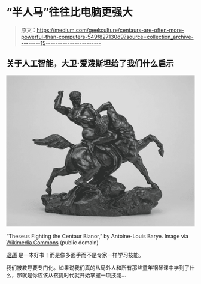 # “半人马”往往比电脑更强大

> 原文：<https://medium.com/geekculture/centaurs-are-often-more-powerful-than-computers-549f827130d9?source=collection_archive---------15----------------------->

## 关于人工智能，大卫·爱泼斯坦给了我们什么启示

![](img/ab5a2be67dc4e95ac7562d9052d95117.png)

“Theseus Fighting the Centaur Bianor,” by Antoine-Louis Barye. Image via [Wikimedia Commons](https://commons.wikimedia.org/wiki/File:Antoine-Louis_Barye,_Lapith_(Theseus)_Fighting_an_Centaur_(sketch),_model_c._1846-1848,_cast_by_1873,_NGA_178329.jpg) (public domain)

[*范围*](https://www.amazon.com/Range-Generalists-Triumph-Specialized-World/dp/0735214484) 是一本好书！而是像多面手而不是专家一样学习技能。

我们被教导要专门化。如果说我们真的从局外人和所有那些童年钢琴课中学到了什么，那就是你应该从孩提时代就开始掌握一项技能…